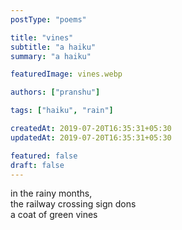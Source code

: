 ```yaml
---
postType: "poems"

title: "vines"
subtitle: "a haiku"
summary: "a haiku"

featuredImage: vines.webp

authors: ["pranshu"]

tags: ["haiku", "rain"]

createdAt: 2019-07-20T16:35:31+05:30
updatedAt: 2019-07-20T16:35:31+05:30

featured: false
draft: false
---
```


in the rainy months,  
the railway crossing sign dons  
a coat of green vines
